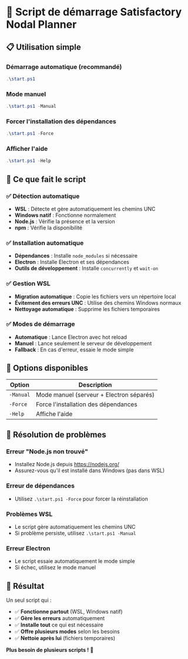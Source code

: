 # 🚀 Script de démarrage Satisfactory Nodal Planner

## 📋 **Utilisation simple**

### **Démarrage automatique (recommandé)**
```powershell
.\start.ps1
```

### **Mode manuel**
```powershell
.\start.ps1 -Manual
```

### **Forcer l'installation des dépendances**
```powershell
.\start.ps1 -Force
```

### **Afficher l'aide**
```powershell
.\start.ps1 -Help
```

## 🎯 **Ce que fait le script**

### ✅ **Détection automatique**
- **WSL** : Détecte et gère automatiquement les chemins UNC
- **Windows natif** : Fonctionne normalement
- **Node.js** : Vérifie la présence et la version
- **npm** : Vérifie la disponibilité

### ✅ **Installation automatique**
- **Dépendances** : Installe `node_modules` si nécessaire
- **Electron** : Installe Electron et ses dépendances
- **Outils de développement** : Installe `concurrently` et `wait-on`

### ✅ **Gestion WSL**
- **Migration automatique** : Copie les fichiers vers un répertoire local
- **Évitement des erreurs UNC** : Utilise des chemins Windows normaux
- **Nettoyage automatique** : Supprime les fichiers temporaires

### ✅ **Modes de démarrage**
- **Automatique** : Lance Electron avec hot reload
- **Manuel** : Lance seulement le serveur de développement
- **Fallback** : En cas d'erreur, essaie le mode simple

## 🔧 **Options disponibles**

| Option | Description |
|--------|-------------|
| `-Manual` | Mode manuel (serveur + Electron séparés) |
| `-Force` | Force l'installation des dépendances |
| `-Help` | Affiche l'aide |

## 🚨 **Résolution de problèmes**

### **Erreur "Node.js non trouvé"**
- Installez Node.js depuis https://nodejs.org/
- Assurez-vous qu'il est installé dans Windows (pas dans WSL)

### **Erreur de dépendances**
- Utilisez `.\start.ps1 -Force` pour forcer la réinstallation

### **Problèmes WSL**
- Le script gère automatiquement les chemins UNC
- Si problème persiste, utilisez `.\start.ps1 -Manual`

### **Erreur Electron**
- Le script essaie automatiquement le mode simple
- Si échec, utilisez le mode manuel

## 🎉 **Résultat**

Un seul script qui :
- ✅ **Fonctionne partout** (WSL, Windows natif)
- ✅ **Gère les erreurs** automatiquement
- ✅ **Installe tout** ce qui est nécessaire
- ✅ **Offre plusieurs modes** selon les besoins
- ✅ **Nettoie après lui** (fichiers temporaires)

**Plus besoin de plusieurs scripts !** 🎯
